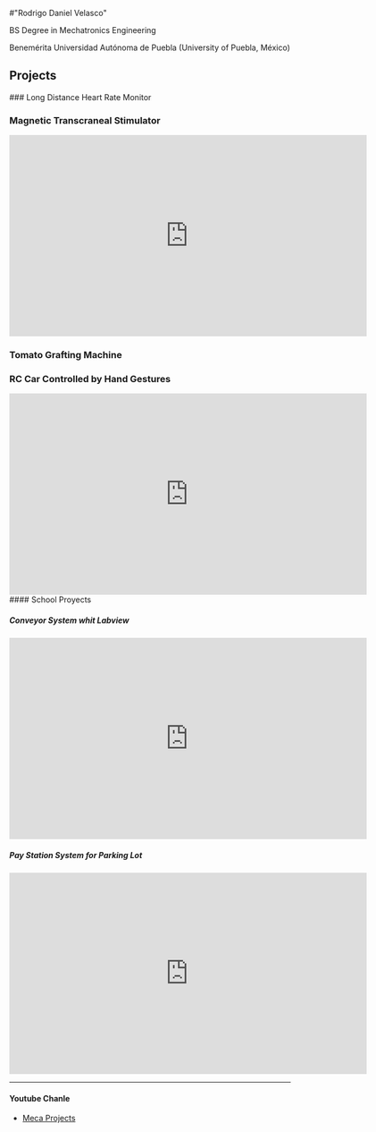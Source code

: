 #"Rodrigo Daniel Velasco" 



<section class="sec">

BS Degree in Mechatronics Engineering 

Benemérita Universidad Autónoma de Puebla (University of Puebla, México)

</section>


## Projects

<section class="row">

<section class="sec">
### Long Distance Heart Rate Monitor

### Magnetic Transcraneal Stimulator

<iframe width="640" height="360" src="https://www.youtube.com/embed/UcOnweM3HQM" frameborder="0" allowfullscreen></iframe>

### Tomato Grafting Machine

### RC Car Controlled by Hand Gestures

<iframe width="640" height="360" src="https://www.youtube.com/embed/LH1WCH44ass" frameborder="0" allowfullscreen></iframe>

</section>

<section class="row">
<section class="sec">
#### School Proyects

##### Conveyor System whit Labview

<iframe width="640" height="360" src="https://www.youtube.com/embed/PJYvEvi9W9E" frameborder="0" allowfullscreen></iframe>

##### Pay Station System for Parking Lot

<iframe width="640" height="360" src="https://www.youtube.com/embed/VmHW46A9GP8" frameborder="0" allowfullscreen></iframe>

</section>

</section>

</section>


------------


#### Youtube Chanle

- [Meca Projects](http://www.youtube.com/channel/UCMQgysliAcMJsOzLBr-1Xgw)

